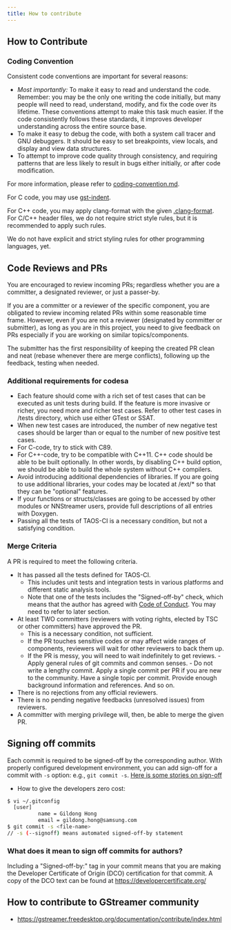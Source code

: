 ```yaml
---
title: How to contribute
---
```


## How to Contribute

### Coding Convention

Consistent code conventions are important for several reasons:

* *Most importantly:* To make it easy to read and understand the code. Remember: you may be the only one writing the code initially, but many people will need to read, understand, modify, and fix the code over its lifetime. These conventions attempt to make this task much easier. If the code consistently follows these standards, it improves developer understanding across the entire source base.
* To make it easy to debug the code, with both a system call tracer and GNU debuggers. It should be easy to set breakpoints, view locals, and display and view data structures.
* To attempt to improve code quality through consistency, and requiring patterns that are less likely to result in bugs either initially, or after code modification.

For more information, please refer to [coding-convention.md](coding-convention.md).

For C code, you may use [gst-indent](https://github.com/nnstreamer/nnstreamer/blob/main/tools/development/gst-indent).

For C++ code, you may apply clang-format with the given [.clang-format](https://github.com/nnstreamer/nnstreamer/blob/main/.clang-format).
For C/C++ header files, we do not require strict style rules, but it is recommended to apply such rules.

We do not have explicit and strict styling rules for other programming languages, yet.

## Code Reviews and PRs

You are encouraged to review incoming PRs; regardless whether you are a committer, a designated reviewer, or just a passer-by.

If you are a committer or a reviewer of the specific component, you are obligated to review incoming related PRs within some reasonable time frame.
However, even if you are not a reviewer (designated by committer or submitter), as long as you are in this project, you need to give feedback on PRs especially if you are working on similar topics/components.

The submitter has the first responsibility of keeping the created PR clean and neat (rebase whenever there are merge conflicts), following up the feedback, testing when needed.

### Additional requirements for codesa

* Each feature should come with a rich set of test cases that can be executed as unit tests during build. If the feature is more invasive or richer, you need more and richer test cases. Refer to other test cases in /tests directory, which use either GTest or SSAT.
* When new test cases are introduced, the number of new negative test cases should be larger than or equal to the number of new positive test cases.
* For C-code, try to stick with C89.
* For C++-code, try to be compatible with C++11. C++ code should be able to be built optionally. In other words, by disabling C++ build option, we should be able to build the whole system without C++ compilers.
* Avoid introducing additional dependencies of libraries. If you are going to use additional libraries, your codes may be located at /ext/* so that they can be "optional" features.
* If your functions or structs/classes are going to be accessed by other modules or NNStreamer users, provide full descriptions of all entries with Doxygen.
* Passing all the tests of TAOS-CI is a necessary condition, but not a satisfying condition.

### Merge Criteria

A PR is required to meet the following criteria.

* It has passed all the tests defined for TAOS-CI.
  * This includes unit tests and integration tests in various platforms and different static analysis tools.
  * Note that one of the tests includes the "Signed-off-by" check, which means that the author has agreed with [Code of Conduct](../CODE_OF_CONDUCT.md). You may need to refer to later section.
* At least TWO committers (reviewers with voting rights, elected by TSC or other committers) have approved the PR.
  * This is a necessary condition, not sufficient.
  * If the PR touches sensitive codes or may affect wide ranges of components, reviewers will wait for other reviewers to back them up.
  * If the PR is messy, you will need to wait indefinitely to get reviews.
        - Apply general rules of git commits and common senses.
        - Do not write a lengthy commit. Apply a single commit per PR if you are new to the community. Have a single topic per commit. Provide enough background information and references. And so on.
* There is no rejections from any official reviewers.
* There is no pending negative feedbacks (unresolved issues) from reviewers.
* A committer with merging privilege will, then, be able to merge the given PR.

## Signing off commits

Each commit is required to be signed-off by the corresponding author.
With properly configured development environment, you can add sign-off for a commit with ```-s``` option: e.g., ```git commit -s```.
[Here is some stories on sign-off](https://stackoverflow.com/questions/1962094/what-is-the-sign-off-feature-in-git-for)

* How to give the developers zero cost:

```bash
$ vi ~/.gitconfig
  [user]
          name = Gildong Hong
          email = gildong.hong@samsung.com
$ git commit -s <file-name>
// -s (--signoff) means automated signed-off-by statement
```

### What does it mean to sign off commits for authors?

Including a "Signed-off-by:" tag in your commit means that you are making the Developer Certificate of Origin (DCO) certification for that commit. A copy of the DCO text can be found at <https://developercertificate.org/>

## How to contribute to GStreamer community

* <https://gstreamer.freedesktop.org/documentation/contribute/index.html>
